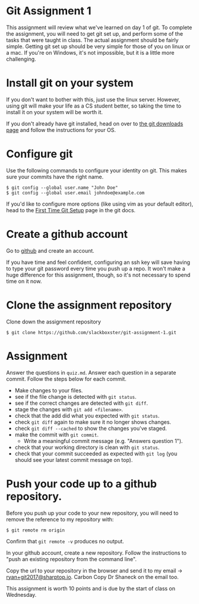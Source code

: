 # Git Assignment 1

This assignment will review what we've learned on day 1 of git. To complete the assignment, you will need to get git set up, and perform some of the tasks that were taught in class. The actual assignment should be fairly simple. Getting git set up should be very simple for those of you on linux or a mac. If you're on Windows, it's not impossible, but it is a little more challenging.

# Install git on your system
If you don't want to bother with this, just use the linux server. However, using git will make your life as a CS student better, so taking the time to install it on your system will be worth it.

If you don't already have git installed, head on over to [the git downloads page](https://git-scm.com/downloads) and follow the instructions for your OS.

# Configure git
Use the following commands to configure your identity on git. This makes sure your commits have the right name. 

    $ git config --global user.name "John Doe"
    $ git config --global user.email johndoe@example.com

If you'd like to configure more options (like using vim as your default editor), head to the [First Time Git Setup](https://git-scm.com/book/en/v2/Getting-Started-First-Time-Git-Setup) page in the git docs.

# Create a github account
Go to [github](https://github.com/) and create an account. 

If you have time and feel confident, configuring an ssh key will save having to type your git password every time you push up a repo. It won't make a huge difference for this assignment, though, so it's not necessary to spend time on it now.

# Clone the assignment repository
Clone down the assignment repository

    $ git clone https://github.com/slackboxster/git-assignment-1.git

# Assignment
Answer the questions in `quiz.md`. Answer each question in a separate commit. Follow the steps below for each commit.

* Make changes to your files.
* see if the file change is detected with `git status`.
* see if the correct changes are detected with `git diff`.
* stage the changes with `git add <filename>`.
* check that the add did what you expected with `git status`.
* check `git diff` again to make sure it no longer shows changes.
* check `git diff --cached` to show the changes you've staged.
* make the commit with `git commit`.
    * Write a meaningful commit message (e.g. "Answers question 1").
* check that your working directory is clean with `git status`.
* check that your commit succeeded as expected with `git log` (you should see your latest commit message on top).

# Push your code up to a github repository.
Before you push up your code to your new repository, you will need to remove the reference to my repository with:

    $ git remote rm origin

Confirm that `git remote -v` produces no output.

In your github account, create a new repository. Follow the instructions to "push an existing repository from the command line".

Copy the url to your repository in the browser and send it to my email -> ryan+git2017@sharptop.io. Carbon Copy Dr Shaneck on the email too.

This assignment is worth 10 points and is due by the start of class on Wednesday.
